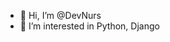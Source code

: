- 👋 Hi, I’m @DevNurs
- 👀 I’m interested in Python, Django

<!---
DevNurs/DevNurs is a ✨ special ✨ repository because its `README.md` (this file) appears on your GitHub profile.
You can click the Preview link to take a look at your changes.
--->
